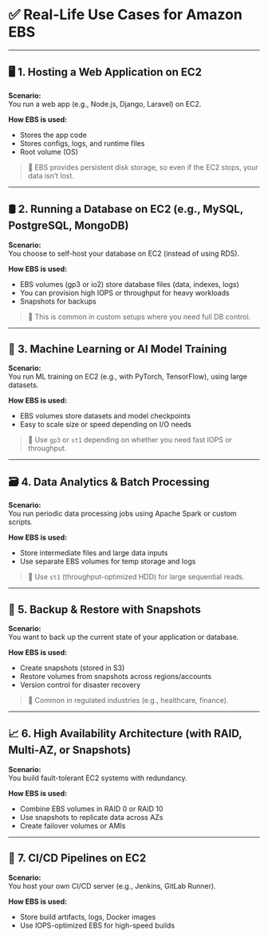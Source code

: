 # ✅ Real-Life Use Cases for Amazon EBS

---

## 🖥️ 1. Hosting a Web Application on EC2

**Scenario:**  
You run a web app (e.g., Node.js, Django, Laravel) on EC2.

**How EBS is used:**
- Stores the app code
- Stores configs, logs, and runtime files
- Root volume (OS)

> 📌 EBS provides persistent disk storage, so even if the EC2 stops, your data isn’t lost.

---

## 🛢️ 2. Running a Database on EC2 (e.g., MySQL, PostgreSQL, MongoDB)

**Scenario:**  
You choose to self-host your database on EC2 (instead of using RDS).

**How EBS is used:**
- EBS volumes (gp3 or io2) store database files (data, indexes, logs)
- You can provision high IOPS or throughput for heavy workloads
- Snapshots for backups

> 📌 This is common in custom setups where you need full DB control.

---

## 🧠 3. Machine Learning or AI Model Training

**Scenario:**  
You run ML training on EC2 (e.g., with PyTorch, TensorFlow), using large datasets.

**How EBS is used:**
- EBS volumes store datasets and model checkpoints
- Easy to scale size or speed depending on I/O needs

> 📌 Use `gp3` or `st1` depending on whether you need fast IOPS or throughput.

---

## 🗃️ 4. Data Analytics & Batch Processing

**Scenario:**  
You run periodic data processing jobs using Apache Spark or custom scripts.

**How EBS is used:**
- Store intermediate files and large data inputs
- Use separate EBS volumes for temp storage and logs

> 📌 Use `st1` (throughput-optimized HDD) for large sequential reads.

---

## 🔁 5. Backup & Restore with Snapshots

**Scenario:**  
You want to back up the current state of your application or database.

**How EBS is used:**
- Create snapshots (stored in S3)
- Restore volumes from snapshots across regions/accounts
- Version control for disaster recovery

> 📌 Common in regulated industries (e.g., healthcare, finance).

---

## 📈 6. High Availability Architecture (with RAID, Multi-AZ, or Snapshots)

**Scenario:**  
You build fault-tolerant EC2 systems with redundancy.

**How EBS is used:**
- Combine EBS volumes in RAID 0 or RAID 10
- Use snapshots to replicate data across AZs
- Create failover volumes or AMIs

---

## 🧪 7. CI/CD Pipelines on EC2

**Scenario:**  
You host your own CI/CD server (e.g., Jenkins, GitLab Runner).

**How EBS is used:**
- Store build artifacts, logs, Docker images
- Use IOPS-optimized EBS for high-speed builds
